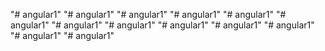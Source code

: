 "# angular1" 
"# angular1" 
"# angular1" 
"# angular1" 
"# angular1" 
"# angular1" 
"# angular1" 
"# angular1" 
"# angular1" 
"# angular1" 
"# angular1" 
"# angular1" 
"# angular1" 
